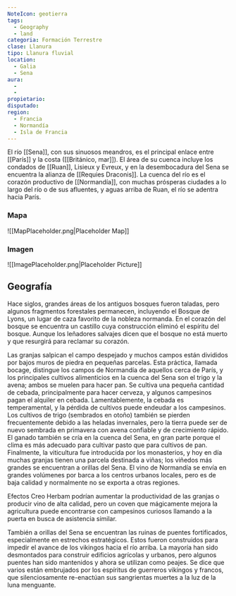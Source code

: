 ```yaml
---
NoteIcon: geotierra
tags:
  - Geography 
  - land 
categoria: Formación Terrestre
clase: Llanura
tipo: Llanura fluvial
location: 
  - Galia 
  - Sena
aura:
  - 
  - 
propietario: 
disputado: 
region:
  - Francia  
  - Normandía
  - Isla de Francia 
---
```





El río [[Sena]], con sus sinuosos meandros, es el principal enlace entre [[París]] y la costa ([[Británico, mar]]). El área de su cuenca incluye los condados de [[Ruan]], Lisieux y Evreux, y en la desembocadura del Sena se encuentra la alianza de [[Requies Draconis]]. La cuenca del río es el corazón productivo de [[Normandía]], con muchas prósperas ciudades a lo largo del río o de sus afluentes, y aguas arriba de Ruan, el río se adentra hacia París.

### Mapa
![[MapPlaceholder.png|Placeholder Map]]

### Imagen
![[ImagePlaceholder.png|Placeholder Picture]]

## Geografía
Hace siglos, grandes áreas de los antiguos bosques fueron taladas, pero algunos fragmentos forestales permanecen, incluyendo el Bosque de Lyons, un lugar de caza favorito de la nobleza normanda. En el corazón del bosque se encuentra un castillo cuya construcción eliminó el espíritu del bosque. Aunque los leñadores salvajes dicen que el bosque no está muerto y que resurgirá para reclamar su corazón.

Las granjas salpican el campo despejado y muchos campos están divididos por bajos muros de piedra en pequeñas parcelas. Esta práctica, llamada bocage, distingue los campos de Normandía de aquellos cerca de París, y los principales cultivos alimenticios en la cuenca del Sena son el trigo y la avena; ambos se muelen para hacer pan. Se cultiva una pequeña cantidad de cebada, principalmente para hacer cerveza, y algunos campesinos pagan el alquiler en cebada. Lamentablemente, la cebada es temperamental, y la pérdida de cultivos puede endeudar a los campesinos. Los cultivos de trigo (sembrados en otoño) también se pierden frecuentemente debido a las heladas invernales, pero la tierra puede ser de nuevo sembrada en primavera con avena confiable y de crecimiento rápido. El ganado también se cría en la cuenca del Sena, en gran parte porque el clima es más adecuado para cultivar pasto que para cultivos de pan. Finalmente, la viticultura fue introducida por los monasterios, y hoy en día muchas granjas tienen una parcela destinada a viñas; los viñedos más grandes se encuentran a orillas del Sena. El vino de Normandía se envía en grandes volúmenes por barca a los centros urbanos locales, pero es de baja calidad y normalmente no se exporta a otras regiones.

Efectos Creo Herbam podrían aumentar la productividad de las granjas o producir vino de alta calidad, pero un coven que mágicamente mejora la agricultura puede encontrarse con campesinos curiosos llamando a la puerta en busca de asistencia similar.

También a orillas del Sena se encuentran las ruinas de puentes fortificados, especialmente en estrechos estratégicos. Estos fueron construidos para impedir el avance de los vikingos hacia el río arriba. La mayoría han sido desmontados para construir edificios agrícolas y urbanos, pero algunos puentes han sido mantenidos y ahora se utilizan como peajes. Se dice que varios están embrujados por los espíritus de guerreros vikingos y francos, que silenciosamente re-enactúan sus sangrientas muertes a la luz de la luna menguante.



